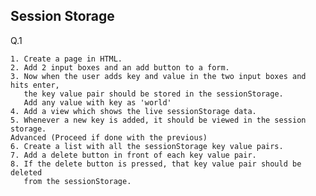 ## Session Storage

Q.1

    1. Create a page in HTML.
    2. Add 2 input boxes and an add button to a form.
    3. Now when the user adds key and value in the two input boxes and hits enter,
       the key value pair should be stored in the sessionStorage.
       Add any value with key as 'world'
    4. Add a view which shows the live sessionStorage data.
    5. Whenever a new key is added, it should be viewed in the session storage.
    Advanced (Proceed if done with the previous)
    6. Create a list with all the sessionStorage key value pairs.
    7. Add a delete button in front of each key value pair.
    8. If the delete button is pressed, that key value pair should be deleted
       from the sessionStorage.
